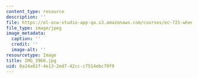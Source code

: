 ```yaml
---
content_type: resource
description: ''
file: https://ol-ocw-studio-app-qa.s3.amazonaws.com/courses/ec-721-wheelchair-design-in-developing-countries-spring-2009/0a24a81f4e132ed742ccc7514ebc79f9_IMG_3966.jpg
file_type: image/jpeg
image_metadata:
  caption: ''
  credit: ''
  image-alt: ''
resourcetype: Image
title: IMG_3966.jpg
uid: 0a24a81f-4e13-2ed7-42cc-c7514ebc79f9
---
```

